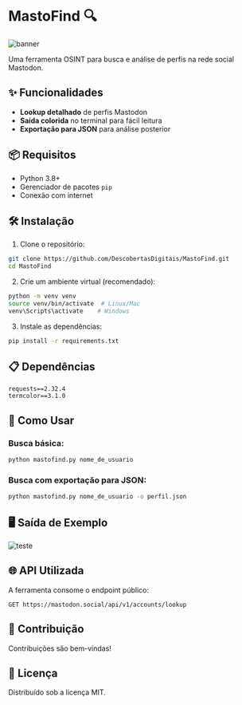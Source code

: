 # MastoFind 🔍

![banner](https://files.catbox.moe/xnrf73.png)

Uma ferramenta OSINT para busca e análise de perfis na rede social Mastodon.

## ✨ Funcionalidades

- **Lookup detalhado** de perfis Mastodon
- **Saída colorida** no terminal para fácil leitura
- **Exportação para JSON** para análise posterior

## 📦 Requisitos

- Python 3.8+
- Gerenciador de pacotes `pip`
- Conexão com internet

## 🛠️ Instalação

1. Clone o repositório:
```bash
git clone https://github.com/DescobertasDigitais/MastoFind.git
cd MastoFind
```

2. Crie um ambiente virtual (recomendado):
```bash
python -m venv venv
source venv/bin/activate  # Linux/Mac
venv\Scripts\activate    # Windows
```

3. Instale as dependências:
```bash
pip install -r requirements.txt
```

## 📋 Dependências
```
requests==2.32.4
termcolor==3.1.0
```

## 🚀 Como Usar

### Busca básica:
```bash
python mastofind.py nome_de_usuario
```

### Busca com exportação para JSON:
```bash
python mastofind.py nome_de_usuario -o perfil.json
```


## 🖥️ Saída de Exemplo
![teste](https://files.catbox.moe/75it93.png) 

## 🌐 API Utilizada
A ferramenta consome o endpoint público:
```
GET https://mastodon.social/api/v1/accounts/lookup
```

## 🤝 Contribuição
Contribuições são bem-vindas!

## 📄 Licença
Distribuído sob a licença MIT.
